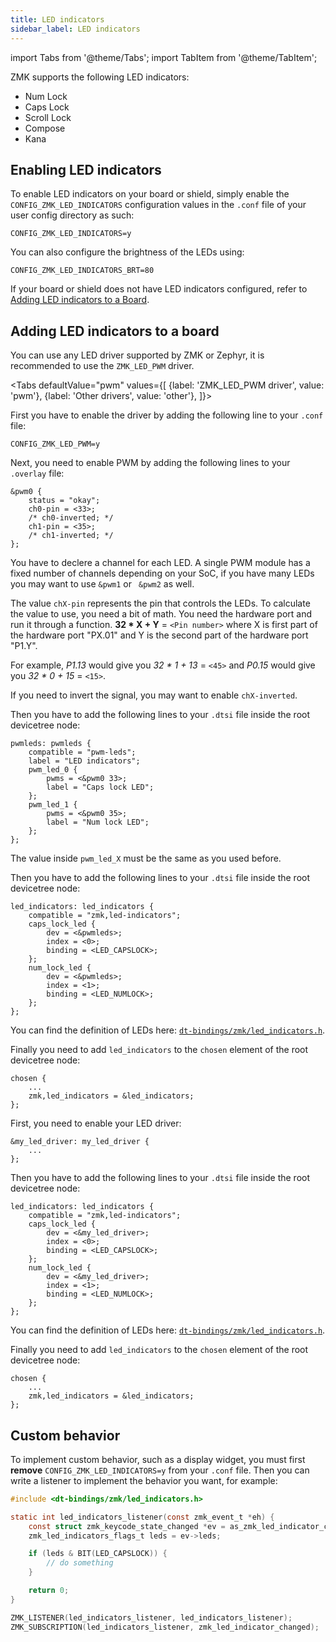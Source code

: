 ```yaml
---
title: LED indicators
sidebar_label: LED indicators
---
```


import Tabs from '@theme/Tabs';
import TabItem from '@theme/TabItem';

ZMK supports the following LED indicators:

- Num Lock
- Caps Lock
- Scroll Lock
- Compose
- Kana

## Enabling LED indicators

To enable LED indicators on your board or shield, simply enable the `CONFIG_ZMK_LED_INDICATORS` configuration values in the `.conf` file of your user config directory as such:

```
CONFIG_ZMK_LED_INDICATORS=y
```

You can also configure the brightness of the LEDs using:

```
CONFIG_ZMK_LED_INDICATORS_BRT=80
```

If your board or shield does not have LED indicators configured, refer to [Adding LED indicators to a Board](#adding-led-indicators-to-a-board).

## Adding LED indicators to a board

You can use any LED driver supported by ZMK or Zephyr, it is recommended to use the `ZMK_LED_PWM` driver.

<Tabs
defaultValue="pwm"
values={[
{label: 'ZMK_LED_PWM driver', value: 'pwm'},
{label: 'Other drivers', value: 'other'},
]}>
<TabItem value="pwm">

First you have to enable the driver by adding the following line to your `.conf` file:

```
CONFIG_ZMK_LED_PWM=y
```

Next, you need to enable PWM by adding the following lines to your `.overlay` file:

```
&pwm0 {
	status = "okay";
	ch0-pin = <33>;
	/* ch0-inverted; */
	ch1-pin = <35>;
	/* ch1-inverted; */
};
```

You have to declere a channel for each LED. A single PWM module has a fixed number of channels depending on your SoC, if you have many LEDs you may want to use `&pwm1` or ` &pwm2` as well.

The value `chX-pin` represents the pin that controls the LEDs. To calculate the value to use, you need a bit of math. You need the hardware port and run it through a function.
**32 \* X + Y** = `<Pin number>` where X is first part of the hardware port "PX.01" and Y is the second part of the hardware port "P1.Y".

For example, _P1.13_ would give you _32 \* 1 + 13_ = `<45>` and _P0.15_ would give you _32 \* 0 + 15_ = `<15>`.

If you need to invert the signal, you may want to enable `chX-inverted`.

Then you have to add the following lines to your `.dtsi` file inside the root devicetree node:

```
pwmleds: pwmleds {
    compatible = "pwm-leds";
    label = "LED indicators";
    pwm_led_0 {
        pwms = <&pwm0 33>;
        label = "Caps lock LED";
    };
    pwm_led_1 {
        pwms = <&pwm0 35>;
        label = "Num lock LED";
    };
};
```

The value inside `pwm_led_X` must be the same as you used before.

Then you have to add the following lines to your `.dtsi` file inside the root devicetree node:

```
led_indicators: led_indicators {
    compatible = "zmk,led-indicators";
    caps_lock_led {
        dev = <&pwmleds>;
        index = <0>;
        binding = <LED_CAPSLOCK>;
    };
    num_lock_led {
        dev = <&pwmleds>;
        index = <1>;
        binding = <LED_NUMLOCK>;
    };
};
```

You can find the definition of LEDs here: [`dt-bindings/zmk/led_indicators.h`](https://github.com/zmkfirmware/zmk/tree/main/app/include/dt-bindings/zmk/led_indicators.h).

Finally you need to add `led_indicators` to the `chosen` element of the root devicetree node:

```
chosen {
    ...
    zmk,led_indicators = &led_indicators;
};
```

</TabItem>
<TabItem value="other">

First, you need to enable your LED driver:

```
&my_led_driver: my_led_driver {
    ...
};
```

Then you have to add the following lines to your `.dtsi` file inside the root devicetree node:

```
led_indicators: led_indicators {
    compatible = "zmk,led-indicators";
    caps_lock_led {
        dev = <&my_led_driver>;
        index = <0>;
        binding = <LED_CAPSLOCK>;
    };
    num_lock_led {
        dev = <&my_led_driver>;
        index = <1>;
        binding = <LED_NUMLOCK>;
    };
};
```

You can find the definition of LEDs here: [`dt-bindings/zmk/led_indicators.h`](https://github.com/zmkfirmware/zmk/tree/main/app/include/dt-bindings/zmk/led_indicators.h).

Finally you need to add `led_indicators` to the `chosen` element of the root devicetree node:

```
chosen {
    ...
    zmk,led_indicators = &led_indicators;
};
```

</TabItem>
</Tabs>

## Custom behavior

To implement custom behavior, such as a display widget, you must first **remove** `CONFIG_ZMK_LED_INDICATORS=y` from your `.conf` file. Then you can write a listener to implement the behavior you want, for example:

```C
#include <dt-bindings/zmk/led_indicators.h>

static int led_indicators_listener(const zmk_event_t *eh) {
    const struct zmk_keycode_state_changed *ev = as_zmk_led_indicator_changed(eh);
    zmk_led_indicators_flags_t leds = ev->leds;

    if (leds & BIT(LED_CAPSLOCK)) {
        // do something
    }

    return 0;
}

ZMK_LISTENER(led_indicators_listener, led_indicators_listener);
ZMK_SUBSCRIPTION(led_indicators_listener, zmk_led_indicator_changed);
```

